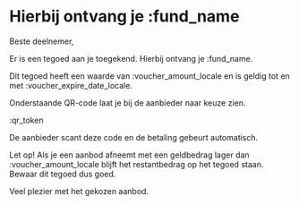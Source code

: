 # Hierbij ontvang je :fund_name

Beste deelnemer,

Er is een tegoed aan je toegekend. Hierbij ontvang je :fund_name.
&nbsp;

Dit tegoed heeft een waarde van :voucher_amount_locale en is geldig tot en met :voucher_expire_date_locale.  

Onderstaande QR-code laat je bij de aanbieder naar keuze zien.
&nbsp;

:qr_token

De aanbieder scant deze code en de betaling gebeurt automatisch.
&nbsp;

Let op! Als je een aanbod afneemt met een geldbedrag lager dan :voucher_amount_locale blijft het restantbedrag op het tegoed staan.
Bewaar dit tegoed dus goed.
&nbsp;

Veel plezier met het gekozen aanbod.
